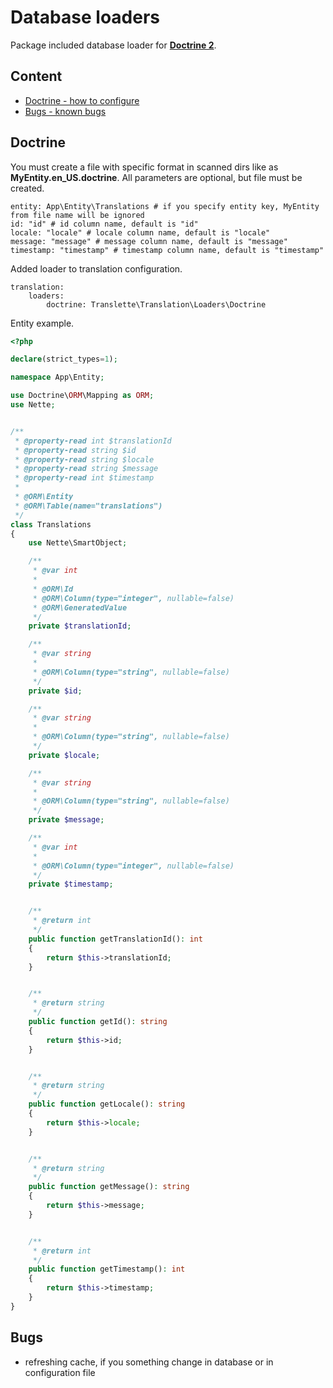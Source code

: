 # Database loaders
Package included database loader for **[Doctrine 2](https://www.doctrine-project.org/)**.

## Content
- [Doctrine - how to configure](#doctrine)
- [Bugs - known bugs](#bugs)

## Doctrine
You must create a file with specific format in scanned dirs like as **MyEntity.en_US.doctrine**. All parameters are optional, but file must be created.

```neon
entity: App\Entity\Translations # if you specify entity key, MyEntity from file name will be ignored
id: "id" # id column name, default is "id"
locale: "locale" # locale column name, default is "locale"
message: "message" # message column name, default is "message"
timestamp: "timestamp" # timestamp column name, default is "timestamp"
```

Added loader to translation configuration.
```neon
translation:
	loaders:
		doctrine: Translette\Translation\Loaders\Doctrine
```

Entity example.
```php
<?php

declare(strict_types=1);

namespace App\Entity;

use Doctrine\ORM\Mapping as ORM;
use Nette;


/**
 * @property-read int $translationId
 * @property-read string $id
 * @property-read string $locale
 * @property-read string $message
 * @property-read int $timestamp
 *
 * @ORM\Entity
 * @ORM\Table(name="translations")
 */
class Translations
{
	use Nette\SmartObject;

	/**
	 * @var int
	 *
	 * @ORM\Id
	 * @ORM\Column(type="integer", nullable=false)
	 * @ORM\GeneratedValue
	 */
	private $translationId;

	/**
	 * @var string
	 *
	 * @ORM\Column(type="string", nullable=false)
	 */
	private $id;

	/**
	 * @var string
	 *
	 * @ORM\Column(type="string", nullable=false)
	 */
	private $locale;

	/**
	 * @var string
	 *
	 * @ORM\Column(type="string", nullable=false)
	 */
	private $message;

	/**
	 * @var int
	 *
	 * @ORM\Column(type="integer", nullable=false)
	 */
	private $timestamp;


	/**
	 * @return int
	 */
	public function getTranslationId(): int
	{
		return $this->translationId;
	}


	/**
	 * @return string
	 */
	public function getId(): string
	{
		return $this->id;
	}


	/**
	 * @return string
	 */
	public function getLocale(): string
	{
		return $this->locale;
	}


	/**
	 * @return string
	 */
	public function getMessage(): string
	{
		return $this->message;
	}


	/**
	 * @return int
	 */
	public function getTimestamp(): int
	{
		return $this->timestamp;
	}
}
```

## Bugs
- refreshing cache, if you something change in database or in configuration file
